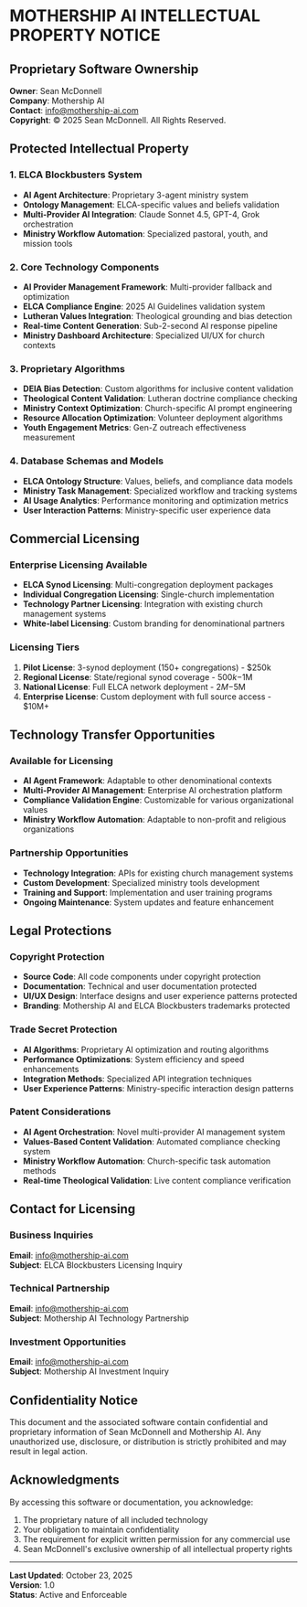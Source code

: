 # MOTHERSHIP AI INTELLECTUAL PROPERTY NOTICE

## Proprietary Software Ownership

**Owner**: Sean McDonnell  
**Company**: Mothership AI  
**Contact**: info@mothership-ai.com  
**Copyright**: © 2025 Sean McDonnell. All Rights Reserved.

## Protected Intellectual Property

### 1. ELCA Blockbusters System
- **AI Agent Architecture**: Proprietary 3-agent ministry system
- **Ontology Management**: ELCA-specific values and beliefs validation
- **Multi-Provider AI Integration**: Claude Sonnet 4.5, GPT-4, Grok orchestration
- **Ministry Workflow Automation**: Specialized pastoral, youth, and mission tools

### 2. Core Technology Components
- **AI Provider Management Framework**: Multi-provider fallback and optimization
- **ELCA Compliance Engine**: 2025 AI Guidelines validation system  
- **Lutheran Values Integration**: Theological grounding and bias detection
- **Real-time Content Generation**: Sub-2-second AI response pipeline
- **Ministry Dashboard Architecture**: Specialized UI/UX for church contexts

### 3. Proprietary Algorithms
- **DEIA Bias Detection**: Custom algorithms for inclusive content validation
- **Theological Content Validation**: Lutheran doctrine compliance checking
- **Ministry Context Optimization**: Church-specific AI prompt engineering
- **Resource Allocation Optimization**: Volunteer deployment algorithms
- **Youth Engagement Metrics**: Gen-Z outreach effectiveness measurement

### 4. Database Schemas and Models
- **ELCA Ontology Structure**: Values, beliefs, and compliance data models
- **Ministry Task Management**: Specialized workflow and tracking systems
- **AI Usage Analytics**: Performance monitoring and optimization metrics
- **User Interaction Patterns**: Ministry-specific user experience data

## Commercial Licensing

### Enterprise Licensing Available
- **ELCA Synod Licensing**: Multi-congregation deployment packages
- **Individual Congregation Licensing**: Single-church implementation
- **Technology Partner Licensing**: Integration with existing church management systems
- **White-label Licensing**: Custom branding for denominational partners

### Licensing Tiers
1. **Pilot License**: 3-synod deployment (150+ congregations) - $250k
2. **Regional License**: State/regional synod coverage - $500k-$1M
3. **National License**: Full ELCA network deployment - $2M-$5M
4. **Enterprise License**: Custom deployment with full source access - $10M+

## Technology Transfer Opportunities

### Available for Licensing
- **AI Agent Framework**: Adaptable to other denominational contexts
- **Multi-Provider AI Management**: Enterprise AI orchestration platform
- **Compliance Validation Engine**: Customizable for various organizational values
- **Ministry Workflow Automation**: Adaptable to non-profit and religious organizations

### Partnership Opportunities
- **Technology Integration**: APIs for existing church management systems
- **Custom Development**: Specialized ministry tools development
- **Training and Support**: Implementation and user training programs
- **Ongoing Maintenance**: System updates and feature enhancement

## Legal Protections

### Copyright Protection
- **Source Code**: All code components under copyright protection
- **Documentation**: Technical and user documentation protected
- **UI/UX Design**: Interface designs and user experience patterns protected
- **Branding**: Mothership AI and ELCA Blockbusters trademarks protected

### Trade Secret Protection
- **AI Algorithms**: Proprietary AI optimization and routing algorithms
- **Performance Optimizations**: System efficiency and speed enhancements
- **Integration Methods**: Specialized API integration techniques
- **User Experience Patterns**: Ministry-specific interaction design patterns

### Patent Considerations
- **AI Agent Orchestration**: Novel multi-provider AI management system
- **Values-Based Content Validation**: Automated compliance checking system
- **Ministry Workflow Automation**: Church-specific task automation methods
- **Real-time Theological Validation**: Live content compliance verification

## Contact for Licensing

### Business Inquiries
**Email**: info@mothership-ai.com  
**Subject**: ELCA Blockbusters Licensing Inquiry  

### Technical Partnership
**Email**: info@mothership-ai.com  
**Subject**: Mothership AI Technology Partnership  

### Investment Opportunities
**Email**: info@mothership-ai.com  
**Subject**: Mothership AI Investment Inquiry  

## Confidentiality Notice

This document and the associated software contain confidential and proprietary 
information of Sean McDonnell and Mothership AI. Any unauthorized use, disclosure, 
or distribution is strictly prohibited and may result in legal action.

## Acknowledgments

By accessing this software or documentation, you acknowledge:
1. The proprietary nature of all included technology
2. Your obligation to maintain confidentiality
3. The requirement for explicit written permission for any commercial use
4. Sean McDonnell's exclusive ownership of all intellectual property rights

---

**Last Updated**: October 23, 2025  
**Version**: 1.0  
**Status**: Active and Enforceable

